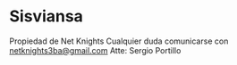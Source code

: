 # Sisviansa
Propiedad de Net Knights
Cualquier duda comunicarse con netknights3ba@gmail.com
Atte: Sergio Portillo
